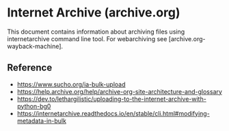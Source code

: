 Internet Archive (archive.org)
==============================

This document contains information about archiving files using internetarchive
command line tool. For webarchiving see [archive.org-wayback-machine].

## 

## Reference

- https://www.sucho.org/ia-bulk-upload
- https://help.archive.org/help/archive-org-site-architecture-and-glossary
- https://dev.to/lethargilistic/uploading-to-the-internet-archive-with-python-bg0
- https://internetarchive.readthedocs.io/en/stable/cli.html#modifying-metadata-in-bulk
